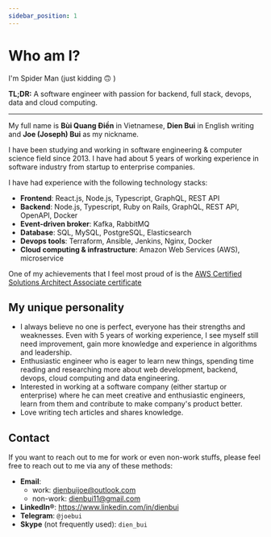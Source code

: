 ```yaml
---
sidebar_position: 1
---
```


# Who am I?

I'm Spider Man (just kidding 🙃 )

**TL;DR:** A software engineer with passion for backend, full stack, devops, data and cloud computing.

---

My full name is **Bùi Quang Điền** in Vietnamese, **Dien Bui** in English writing and **Joe (Joseph) Bui** as my nickname.

I have been studying and working in software engineering & computer science field since 2013. I have had about 5 years of
working experience in software industry from startup to enterprise companies.

I have had experience with the following technology stacks:

- **Frontend**: React.js, Node.js, Typescript, GraphQL, REST API
- **Backend**: Node.js, Typescript, Ruby on Rails, GraphQL, REST API, OpenAPI, Docker
- **Event-driven broker**: Kafka, RabbitMQ
- **Database**: SQL, MySQL, PostgreSQL, Elasticsearch
- **Devops tools**: Terraform, Ansible, Jenkins, Nginx, Docker
- **Cloud computing & infrastructure**: Amazon Web Services (AWS), microservice

One of my achievements that I feel most proud of is the [AWS Certified Solutions Architect Associate certificate](https://www.credly.com/badges/18a9090a-0626-4fbb-8d4e-7060f8d94735)

## My unique personality

- I always believe no one is perfect, everyone has their strengths and weaknesses. Even with 5 years of working experience, I
  see myself still need improvement, gain more knowledge and experience in algorithms and leadership.
- Enthusiastic engineer who is eager to learn new things, spending time reading and researching more about web development,
  backend, devops, cloud computing and data engineering.
- Interested in working at a software company (either startup or enterprise) where he can meet creative and enthusiastic engineers, learn from them and contribute to make company's product better.
- Love writing tech articles and shares knowledge.

## Contact

If you want to reach out to me for work or even non-work stuffs, please feel free to reach out to me via any of these methods:

- **Email**:
  - work: <dienbuijoe@outlook.com>
  - non-work: <dienbui11@gmail.com>
- **LinkedIn®**: <https://www.linkedin.com/in/dienbui>
- **Telegram**: `@joebui`
- **Skype** (not frequently used): `dien_bui`
